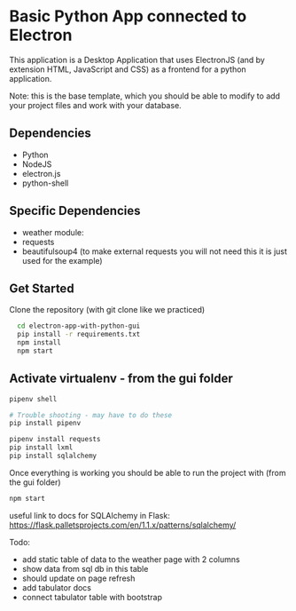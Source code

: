 # Basic Python App connected to Electron

This application is a Desktop Application that uses ElectronJS (and by extension HTML, JavaScript and CSS) as a frontend for a python application.

Note: this is the base template, which you should be able to modify to add your project files and work with your database.

## Dependencies

- Python
- NodeJS
- electron.js
- python-shell

## Specific Dependencies

- weather module:
- requests
- beautifulsoup4 (to make external requests you will not need this it is just used for the example)

## Get Started
Clone the repository (with git clone like we practiced)

```sh
  cd electron-app-with-python-gui
  pip install -r requirements.txt
  npm install
  npm start
```

## Activate virtualenv - from the gui folder

```sh
pipenv shell

# Trouble shooting - may have to do these
pip install pipenv

pipenv install requests
pip install lxml
pip install sqlalchemy
```

Once everything is working you should be able to run the project with (from the gui folder)

```sh
npm start
```

useful link to docs for SQLAlchemy in Flask:
https://flask.palletsprojects.com/en/1.1.x/patterns/sqlalchemy/

Todo:
- add static table of data to the weather page with 2 columns
- show data from sql db in this table
- should update on page refresh
- add tabulator docs
- connect tabulator table with bootstrap

